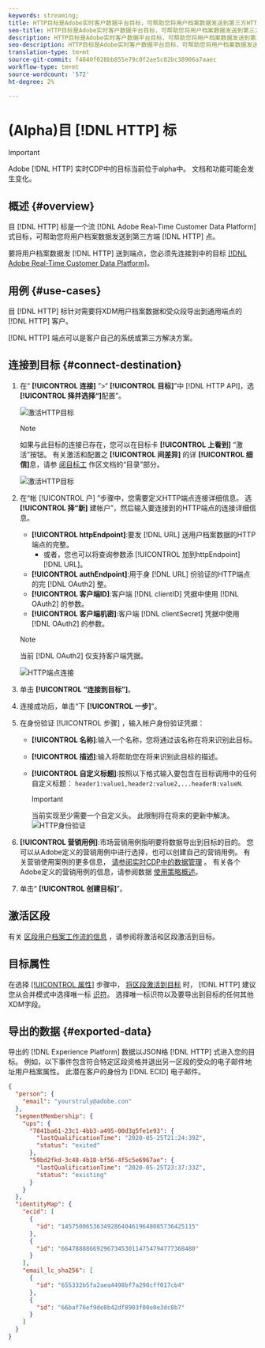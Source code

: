 ```yaml
---
keywords: streaming;
title: HTTP目标是Adobe实时客户数据平台目标，可帮助您将用户档案数据发送到第三方HTTP端点。
seo-title: HTTP目标是Adobe实时客户数据平台目标，可帮助您将用户档案数据发送到第三方HTTP端点。
description: HTTP目标是Adobe实时客户数据平台目标，可帮助您将用户档案数据发送到第三方HTTP端点。
seo-description: HTTP目标是Adobe实时客户数据平台目标，可帮助您将用户档案数据发送到第三方HTTP端点。
translation-type: tm+mt
source-git-commit: f4840f028bb855e79c0f2ae5c82bc38906a7aaec
workflow-type: tm+mt
source-wordcount: '572'
ht-degree: 2%

---
```



# (Alpha)目 [!DNL HTTP] 标

>[!IMPORTANT]
>
>Adobe [!DNL HTTP] 实时CDP中的目标当前位于alpha中。 文档和功能可能会发生变化。

## 概述 {#overview}

目 [!DNL HTTP] 标是一个流 [!DNL Adobe Real-Time Customer Data Platform] 式目标，可帮助您将用户档案数据发送到第三方端 [!DNL HTTP] 点。

要将用户档案数据发 [!DNL HTTP] 送到端点，您必须先连接到中的目标 [[!DNL Adobe Real-Time Customer Data Platform]](#connect-destination)。

## 用例 {#use-cases}

目 [!DNL HTTP] 标针对需要将XDM用户档案数据和受众段导出到通用端点的 [!DNL HTTP] 客户。

[!DNL HTTP] 端点可以是客户自己的系统或第三方解决方案。

## 连接到目标 {#connect-destination}

1. 在“ **[!UICONTROL 连接]** ”>“ **[!UICONTROL 目标]**”中 [!DNL HTTP API]，选 **[!UICONTROL 择并选择“]**&#x200B;配置”。

   ![激活HTTP目标](assets/activate-http-destination.png)

   >[!NOTE]
   >
   >如果与此目标的连接已存在，您可以在目标卡 **[!UICONTROL 上看到]** “激活”按钮。 有关激活和配置之 **[!UICONTROL 间差异]** 的详 **[!UICONTROL 细信]**&#x200B;息，请参 [阅目标工](../destinations/destinations-workspace.md#catalog) 作区文档的“目录”部分。
   >
   >![激活HTTP目标](assets/connect-http-destination.png)

2. 在“帐 [!UICONTROL 户] ”步骤中，您需要定义HTTP端点连接详细信息。 选 **[!UICONTROL 择“新]** 建帐户”，然后输入要连接到的HTTP端点的连接详细信息。
   * **[!UICONTROL httpEndpoint]**:要发 [!DNL URL] 送用户档案数据的HTTP端点的完整。
      * 或者，您也可以将查询参数添 [!UICONTROL 加到httpEndpoint][!DNL URL]。
   * **[!UICONTROL authEndpoint]**:用于身 [!DNL URL] 份验证的HTTP端点的完 [!DNL OAuth2] 整。
   * **[!UICONTROL 客户端ID]**:客户端 [!DNL clientID] 凭据中使用 [!DNL OAuth2] 的参数。
   * **[!UICONTROL 客户端机密]**:客户端 [!DNL clientSecret] 凭据中使用 [!DNL OAuth2] 的参数。

   >[!NOTE]
   >
   >当前 [!DNL OAuth2] 仅支持客户端凭据。

   ![HTTP端点连接](assets/connect-http-endpoint.png)
3. 单击 **[!UICONTROL “连接到目标”]**。
4. 连接成功后，单击“下 **[!UICONTROL 一步]**”。
5. 在身份验证 [!UICONTROL 步骤] ，输入帐户身份验证凭据：
   * **[!UICONTROL 名称]**:输入一个名称，您将通过该名称在将来识别此目标。
   * **[!UICONTROL 描述]**:输入将帮助您在将来识别此目标的描述。
   * **[!UICONTROL 自定义标题]**:按照以下格式输入要包含在目标调用中的任何自定义标题： `header1:value1,header2:value2,...headerN:valueN`.

      >[!IMPORTANT]
      >
      >当前实现至少需要一个自定义头。 此限制将在将来的更新中解决。
   ![HTTP身份验证](assets/authentication-http-connection.png)

6. **[!UICONTROL 营销用例]**:市场营销用例指明要将数据导出到目标的目的。 您可以从Adobe定义的营销用例中进行选择，也可以创建自己的营销用例。 有关营销使用案例的更多信息， [请参阅实时CDP中的数据管理](../privacy/data-governance-overview.md#destinations) 。 有关各个Adobe定义的营销用例的信息，请参阅数据 [使用策略概述](../../data-governance/policies/overview.md#core-actions)。
7. 单击“ **[!UICONTROL 创建目标]**”。

## 激活区段

有关 [区段用户档案工作流的信息](activate-destinations.md#select-attributes) ，请参阅将激活和区段激活到目标。

## 目标属性

在选择 [[!UICONTROL 属性]](activate-destinations.md#select-attributes) 步骤中， [将区段激活到目标](activate-destinations.md) 时， [!DNL HTTP] 建议您从合并模式中选择唯一标 [识符](../../profile/home.md#profile-fragments-and-union-schemas)。 选择唯一标识符以及要导出到目标的任何其他XDM字段。

## 导出的数据 {#exported-data}

导出的 [!DNL Experience Platform] 数据以JSON格 [!DNL HTTP] 式进入您的目标。 例如，以下事件包含符合特定区段资格并退出另一区段的受众的电子邮件地址用户档案属性。 此潜在客户的身份为 [!DNL ECID] 电子邮件。

```json
{
  "person": {
    "email": "yourstruly@adobe.con"
  },
  "segmentMembership": {
    "ups": {
      "7841ba61-23c1-4bb3-a495-00d3g5fe1e93": {
        "lastQualificationTime": "2020-05-25T21:24:39Z",
        "status": "exited"
      },
      "59bd2fkd-3c48-4b18-bf56-4f5c5e6967ae": {
        "lastQualificationTime": "2020-05-25T23:37:33Z",
        "status": "existing"
      }
    }
  },
  "identityMap": {
    "ecid": [
      {
        "id": "14575006536349286404619648085736425115"
      },
      {
        "id": "66478888669296734530114754794777368480"
      }
    ],
    "email_lc_sha256": [
      {
        "id": "655332b5fa2aea4498bf7a290cff017cb4"
      },
      {
        "id": "66baf76ef9de8b42df8903f00e0e3dc0b7"
      }
    ]
  }
}
```
